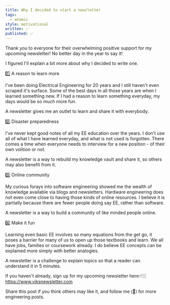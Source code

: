 ```yaml
---
title: Why I decided to start a newsletter
tags:
  - atomic
style: motivational
written: ✅
published: ✅
---
```

Thank you to everyone for their overwhelming positive support for my upcoming newsletter! No better day in the year to say it!

I figured I'll explain a bit more about why I decided to write one.

1️⃣ A reason to learn more

I've been doing Electrical Engineering for 20 years and I still haven't even scraped it's surface. Some of the best days in all those years are when I learned something new. If I had a reason to learn something everyday, my days would be so much more fun.

A newsletter gives me an outlet to learn and share it with everybody.

2️⃣ Disaster preparedness

I've never kept good notes of all my EE education over the years. I don't use all of what I have learned everyday, and what is not used is forgotten. There comes a time when everyone needs to interview for a new position - of their own volition or not. 

A newsletter is a way to rebuild my knowledge vault and share it, so others may also benefit from it.

3️⃣ Online community

My curious forays into software engineering showed me the wealth of knowledge available via blogs and newsletters. Hardware engineering does not even come close to having those kinds of online resources. I believe it is partially because there are fewer people doing say EE, rather than software.

A newsletter is a way to build a community of like minded people online.

4️⃣ Make it fun

Learning even basic EE involves so many equations from the get go, it poses a barrier for many of us to open up those textbooks and learn. We all have jobs, families or coursework already. I do believe EE concepts can be explained more simply with better analogies.

A newsletter is a challenge to explain topics so that a reader can understand it in 5 minutes.

If you haven't already, sign up for my upcoming newsletter here:👇🏼
https://www.viksnewsletter.com

Share this post if you think others may like it, and follow me (🔔) for more engineering posts.
